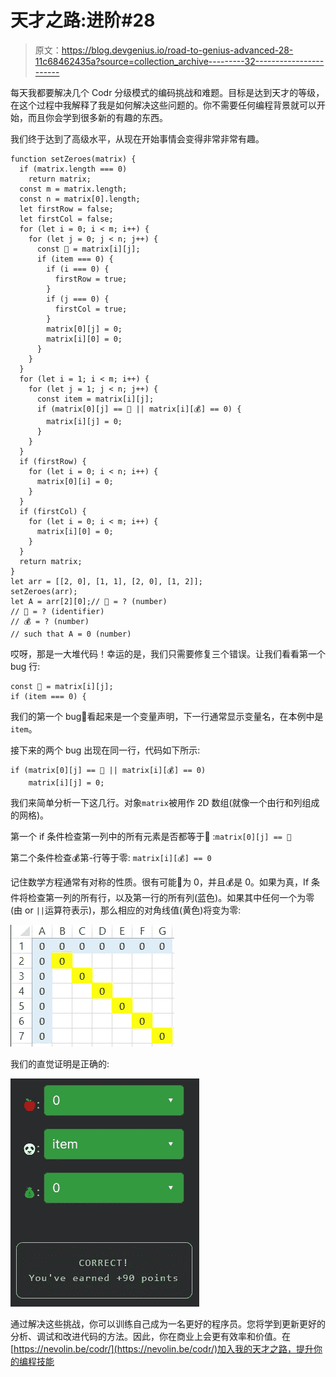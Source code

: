 # 天才之路:进阶#28

> 原文：<https://blog.devgenius.io/road-to-genius-advanced-28-11c68462435a?source=collection_archive---------32----------------------->

每天我都要解决几个 Codr 分级模式的编码挑战和难题。目标是达到天才的等级，在这个过程中我解释了我是如何解决这些问题的。你不需要任何编程背景就可以开始，而且你会学到很多新的有趣的东西。

我们终于达到了高级水平，从现在开始事情会变得非常非常有趣。

```
function setZeroes(matrix) {
  if (matrix.length === 0)
    return matrix;
  const m = matrix.length;
  const n = matrix[0].length;
  let firstRow = false;
  let firstCol = false;
  for (let i = 0; i < m; i++) {
    for (let j = 0; j < n; j++) {
      const 🐼 = matrix[i][j];
      if (item === 0) {
        if (i === 0) {
          firstRow = true;
        }
        if (j === 0) {
          firstCol = true;
        }
        matrix[0][j] = 0;
        matrix[i][0] = 0;
      }
    }
  }
  for (let i = 1; i < m; i++) {
    for (let j = 1; j < n; j++) {
      const item = matrix[i][j];
      if (matrix[0][j] == 🍎 || matrix[i][💰] == 0) {
        matrix[i][j] = 0;
      }
    }
  }
  if (firstRow) {
    for (let i = 0; i < n; i++) {
      matrix[0][i] = 0;
    }
  }
  if (firstCol) {
    for (let i = 0; i < m; i++) {
      matrix[i][0] = 0;
    }
  }
  return matrix;
}
let arr = [[2, 0], [1, 1], [2, 0], [1, 2]];
setZeroes(arr);
let A = arr[2][0];// 🍎 = ? (number)
// 🐼 = ? (identifier)
// 💰 = ? (number)
// such that A = 0 (number)
```

哎呀，那是一大堆代码！幸运的是，我们只需要修复三个错误。让我们看看第一个 bug 行:

```
const 🐼 = matrix[i][j];
if (item === 0) {
```

我们的第一个 bug🐼看起来是一个变量声明，下一行通常显示变量名，在本例中是`item`。

接下来的两个 bug 出现在同一行，代码如下所示:

```
if (matrix[0][j] == 🍎 || matrix[i][💰] == 0)
    matrix[i][j] = 0;
```

我们来简单分析一下这几行。对象`matrix`被用作 2D 数组(就像一个由行和列组成的网格)。

第一个 if 条件检查第一列中的所有元素是否都等于🍎
:`matrix[0][j] == 🍎`

第二个条件检查💰第-行等于零:
`matrix[i][💰] == 0`

记住数学方程通常有对称的性质。很有可能🍎为 0，并且💰是 0。如果为真，If 条件将检查第一列的所有行，以及第一行的所有列(蓝色)。如果其中任何一个为零(由 or `||`运算符表示)，那么相应的对角线值(黄色)将变为零:

![](img/97b18bea0386875061e7ad30b013d485.png)

我们的直觉证明是正确的:

![](img/c09a39588a246e571588cb3043fa9daf.png)

通过解决这些挑战，你可以训练自己成为一名更好的程序员。您将学到更新更好的分析、调试和改进代码的方法。因此，你在商业上会更有效率和价值。在[https://nevolin.be/codr/](https://nevolin.be/codr/)加入我的天才之路，提升你的编程技能